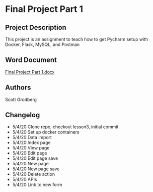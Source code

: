 # Final Project Part 1

## Project Description
This project is an assignment to teach how to get Pycharm setup with Docker, Flask, MySQL, and Postman

## Word Document
[Final Project Part 1.docx](/Final%20Project%20Part%201.docx)

## Authors
Scott Grodberg

## Changelog
* 5/4/20 Clone repo, checkout lesson3, initial commit
* 5/4/20 Set up docker containers
* 5/4/20 Data import
* 5/4/20 Index page
* 5/4/20 View page
* 5/4/20 Edit page
* 5/4/20 Edit page save
* 5/4/20 New page
* 5/4/20 New page save
* 5/4/20 Delete action
* 5/4/20 APIs 
* 5/4/20 Link to new form

